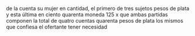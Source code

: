 de la cuenta su mujer en cantidad, el primero de tres sujetos pesos de plata y esta última en ciento quarenta moneda 125 x que ambas partidas componen la total de quatro cuentas quarenta pesos de plata los mismos que confiesa el ofertante tener necesidad
